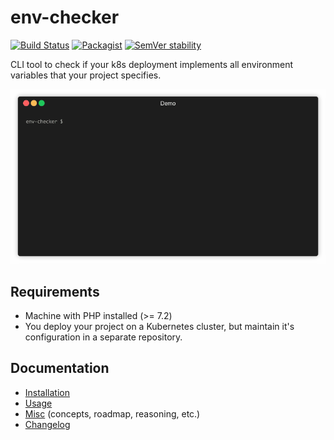 # env-checker

[![Build Status](https://travis-ci.com/Pararius/env-checker.svg?branch=master)](https://travis-ci.com/Pararius/env-checker)
[![Packagist](https://img.shields.io/packagist/v/Pararius/env-checker.svg)](https://travis-ci.com/Pararius/env-checker)
[![SemVer stability](https://api.dependabot.com/badges/compatibility_score?dependency-name=pararius/env-checker&package-manager=composer&version-scheme=semver)](https://dependabot.com/compatibility-score/?dependency-name=pararius/env-checker&package-manager=composer)

CLI tool to check if your k8s deployment implements all 
environment variables that your project specifies.

[![SemVer stability](/examples/demo.gif)](demo)


## Requirements

- Machine with PHP installed (>= 7.2)
- You deploy your project on a Kubernetes cluster, 
  but maintain it's configuration in a separate repository.


## Documentation

- [Installation](docs/installation.md)
- [Usage](docs/usage.md)
- [Misc](docs/misc.md) (concepts, roadmap, reasoning, etc.)
- [Changelog](CHANGELOG.md)
